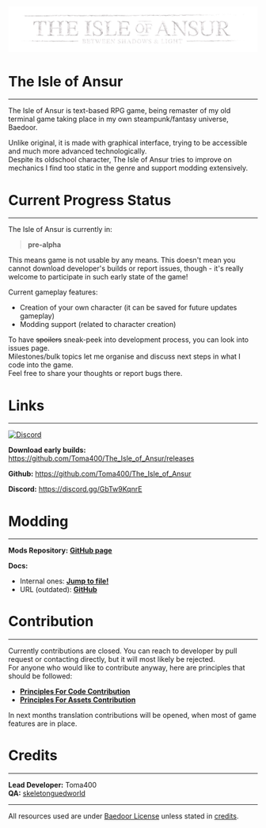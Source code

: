 ![](themes/ansur/assets/ioa_logo.png)

# The Isle of Ansur

---
The Isle of Ansur is text-based RPG game, being remaster of my old terminal game taking place
in my own steampunk/fantasy universe, Baedoor.

Unlike original, it is made with graphical interface, trying to be accessible and much
more advanced technologically.  
Despite its oldschool character, The Isle of Ansur tries to improve on mechanics I find
too static in the genre and support modding extensively.

# Current Progress Status

---
The Isle of Ansur is currently in:

> **pre-alpha** 

This means game is not usable by any means. This doesn't mean you cannot download
developer's builds or report issues, though - it's really welcome to participate in
such early state of the game!

Current gameplay features:
- Creation of your own character (it can be saved for future updates gameplay)
- Modding support (related to character creation)

To have ~~spoilers~~ sneak-peek into development process, you can look into issues page.  
Milestones/bulk topics let me organise and discuss next steps in what I code into the game.  
Feel free to share your thoughts or report bugs there.

# Links

---
[![Discord](https://img.shields.io/badge/Discord-Join%20our%20server!-7289da.svg?longCache=true&style=for-the-badge)](https://discord.gg/GbTw9KqnrE)

**Download early builds:** https://github.com/Toma400/The_Isle_of_Ansur/releases

**Github:** https://github.com/Toma400/The_Isle_of_Ansur

**Discord:** https://discord.gg/GbTw9KqnrE

# Modding

---
**Mods Repository:** [**GitHub page**](https://github.com/Toma400/Isle_of_Ansur_Mods_Repository/blob/library/Modlist.md)

**Docs:**
- Internal ones: [**Jump to file!**](modding_guide.pdf)
- URL (outdated): [**GitHub**](https://github.com/Toma400/The_Isle_of_Ansur/wiki/Main-Mod-Types)

# Contribution

---
Currently contributions are closed. You can reach to developer by pull request or contacting
directly, but it will most likely be rejected.  
For anyone who would like to contribute anyway, here are principles that should be followed:

- **[Principles For Code Contribution](https://github.com/Toma400/The_Isle_of_Ansur/wiki/Code-Contribution-Principles)**  
- **[Principles For Assets Contribution](https://github.com/Toma400/The_Isle_of_Ansur/wiki/Assets-Contribution-Principles)**

In next months translation contributions will be opened, when most of game features are in place.

# Credits

---
**Lead Developer:** Toma400  
**QA:** [skeletonguedworld](https://github.com/skeletontonguedworld)

---
All resources used are under [Baedoor License](license) unless stated in [credits](credits.md).